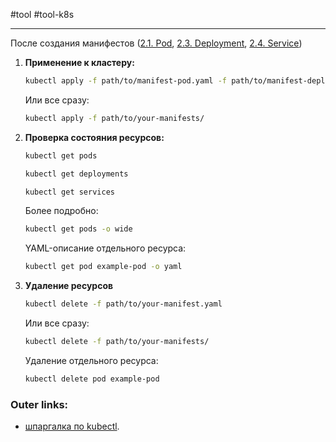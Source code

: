 #tool #tool-k8s

---
После создания манифестов ([2.1. Pod](4.%20Tools/Kubernetes/2.1.%20Pod.md), [2.3. Deployment](4.%20Tools/Kubernetes/2.3.%20Deployment.md), [2.4. Service](4.%20Tools/Kubernetes/2.4.%20Service.md)) 

1. **Применение к кластеру:**
	```bash
	kubectl apply -f path/to/manifest-pod.yaml -f path/to/manifest-depl.yaml -f path/to/manifest-serv.yaml
	```
	Или все сразу:
	```bash
	kubectl apply -f path/to/your-manifests/
	```

2. **Проверка состояния ресурсов:**
	```bash
	kubectl get pods
	
	kubectl get deployments
	
	kubectl get services
	```
	Более подробно:
	```bash
	kubectl get pods -o wide
	```
	YAML-описание отдельного ресурса:
	```bash
	kubectl get pod example-pod -o yaml
	```

3. **Удаление ресурсов**
	```bash
	kubectl delete -f path/to/your-manifest.yaml
	```
	Или все сразу:
	```bash
	kubectl delete -f path/to/your-manifests/
	```
	Удаление отдельного ресурса:
	```bash
	kubectl delete pod example-pod
	```

### Outer links:
- [шпаргалка по kubectl](https://kubernetes.io/ru/docs/reference/kubectl/cheatsheet/).
